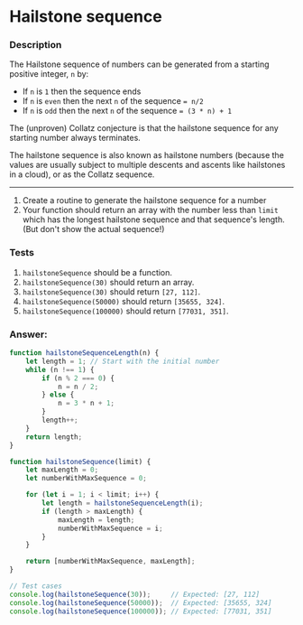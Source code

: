 # Hailstone sequence

### Description

The Hailstone sequence of numbers can be generated from a starting positive integer, `n` by:

- If `n` is `1` then the sequence ends
- If `n` is `even` then the next `n` of the sequence `= n/2`
- If `n` is `odd` then the next `n` of the sequence `= (3 * n) + 1`

The (unproven) Collatz conjecture is that the hailstone sequence for any starting number always terminates.

The hailstone sequence is also known as hailstone numbers (because the values are usually subject to multiple descents and ascents like hailstones in a cloud), or as the Collatz sequence.

---

1. Create a routine to generate the hailstone sequence for a number
2. Your function should return an array with the number less than `limit` which has the longest hailstone sequence and that sequence's length. (But don't show the actual sequence!)

### Tests

1. `hailstoneSequence` should be a function.
2. `hailstoneSequence(30)` should return an array.
3. `hailstoneSequence(30)` should return `[27, 112]`.
4. `hailstoneSequence(50000)` should return `[35655, 324]`.
5. `hailstoneSequence(100000)` should return `[77031, 351]`.

### Answer:

```javascript
function hailstoneSequenceLength(n) {
    let length = 1; // Start with the initial number
    while (n !== 1) {
        if (n % 2 === 0) {
            n = n / 2;
        } else {
            n = 3 * n + 1;
        }
        length++;
    }
    return length;
}

function hailstoneSequence(limit) {
    let maxLength = 0;
    let numberWithMaxSequence = 0;

    for (let i = 1; i < limit; i++) {
        let length = hailstoneSequenceLength(i);
        if (length > maxLength) {
            maxLength = length;
            numberWithMaxSequence = i;
        }
    }

    return [numberWithMaxSequence, maxLength];
}

// Test cases
console.log(hailstoneSequence(30));     // Expected: [27, 112]
console.log(hailstoneSequence(50000));  // Expected: [35655, 324]
console.log(hailstoneSequence(100000)); // Expected: [77031, 351]
```
